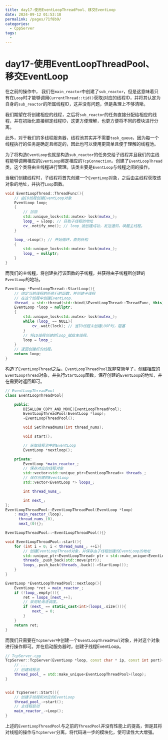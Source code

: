 ```yaml
---
title: day17-使用EventLoopThreadPool、移交EventLoop
date: 2024-09-12 01:53:18
permalink: /pages/71f8b9/
categories:
  - CppServer
tags:
  - 
---
```

# day17-使用EventLoopThreadPool、移交EventLoop

在之前的操作中， 我们在`main_reactor`中创建了`sub_reactor`，但是这意味着只有在`Loop`时才能够调用`CurrentThread::tid()`获取j对应的线程ID，并将其认定为自身的`sub_reactor`的所属线程ID，这并没有问题，但是条理上不够清晰。

我们期望在将创建相应的线程，之后将`sub_reactor`的任务直接分配给相应的线程，并在初始化直接绑定线程ID，这更方便理解，也更方便将不同的模块进行分离。

此外，对于我们的多线程服务器，线程池其实并不需要`task_queue`，因为每一个线程执行的任务是确定且绑定的，因此也可以使用更简单且便于理解的线程池。

为了将构造`EventLoop`也就是构造`sub_reactor`的任务交给子线程并且我们的主线程能够调用相应的`EventLoop`绑定相应的`TcpConnection`。创建了`EventLoopThread`类，这个类将由主线程进行管理。该类主要是`EventLoop`与线程之间的操作。

当我们创建线程时，子线程将首先创建一个`EventLoop`对象，之后由主线程获取该对象的地址，并执行`Loop`函数。

```c++
void EventLoopThread::ThreadFunc(){
    // 由IO线程创建EventLoop对象
    EventLoop loop;
    {
        // 加锁
        std::unique_lock<std::mutex> lock(mutex_);
        loop_ = &loop; // 获取子线程的地址
        cv_.notify_one(); // loop_被创建成功，发送通知，唤醒主线程。
    }

    loop_->Loop(); // 开始循环，直到析构
    {
        std::unique_lock<std::mutex> lock(mutex_);
        loop_ = nullptr;
    }
}
```

而我们的主线程，将创建执行该函数的子线程，并获得由子线程所创建的`EventLoop`的地址。
```c++
EventLoop *EventLoopThread::StartLoop(){
    // 绑定当前线程的所执行的函数，并创建子线程
    // 在这个线程中创建EventLoop.
    thread_ = std::thread(std::bind(&EventLoopThread::ThreadFunc, this));
    EventLoop *loop = nullptr;
    {
        std::unique_lock<std::mutex> lock(mutex_);
        while (loop_ == NULL){
            cv_.wait(lock); // 当IO线程未创建LOOP时，阻塞
        }
        // 将IO线程创建的loop_赋给主线程。
        loop = loop_;
    }
    // 返回创建好的线程。
    return loop;
}
```

构造了`EventLoopThread`之后，`EventLoopThreadPool`就非常简单了，创建相应的`EventLoopThread`对象，并执行`StartLoop`函数，保存创建的`EventLoop`的地址，并在需要时返回即可。


```c++
// EventLoopThreadPool
class EventLoopThreadPool{

    public:
        DISALLOW_COPY_AND_MOVE(EventLoopThreadPool);
        EventLoopThreadPool(EventLoop *loop);
        ~EventLoopThreadPool();

        void SetThreadNums(int thread_nums);

        void start();

        // 获取线程池中的EventLoop
        EventLoop *nextloop();

    private:
        EventLoop *main_reactor_;
        // 保存对应的线程对象
        std::vector<std::unique_ptr<EventLoopThread>> threads_;
        // 保存创建的EventLoop
        std::vector<EventLoop *> loops_;

        int thread_nums_;

        int next_;
};
EventLoopThreadPool::EventLoopThreadPool(EventLoop *loop)
    : main_reactor_(loop),
      thread_nums_(0),
      next_(0){};

EventLoopThreadPool::~EventLoopThreadPool(){}

void EventLoopThreadPool::start(){
    for (int i = 0; i < thread_nums_; ++i){
        // 创建EventLoopThread对象，并保存由子线程创建的EventLoop的地址
        std::unique_ptr<EventLoopThread> ptr = std::make_unique<EventLoopThread>();
        threads_.push_back(std::move(ptr));
        loops_.push_back(threads_.back()->StartLoop());
    }
}

EventLoop *EventLoopThreadPool::nextloop(){
    EventLoop *ret = main_reactor_;
    if (!loop_.empty()){
        ret = loops_[next_++];
        // 采用轮询法调度。
        if (next_ == static_cast<int>(loops_.size())){
            next_ = 0;
        }
    }
    return ret;
}
```

而我们只需要在`TcpServer`中创建一个`EventLoopThreadPool`对象，并对这个对象进行操作即可。并在启动服务器时，创建子线程EventLoop。
```c++
// TcpServer.cpp
TcpServer::TcpServer(EventLoop *loop, const char * ip, const int port){
    // ...
    // 创建线程池
    thread_pool_ = std::make_unique<EventLoopThreadPool>(loop);
}


void TcpServer::Start(){
    // 创建子线程和对应的EventLoop
    thread_pool_->start();
    // 主线程启动
    main_reactor_->Loop();
}
```

上述的`EventLoopThreadPool`与之前的`ThreadPool`并没有性能上的提高，但是其将对线程的操作与`TcpServer`分离，将代码进一步的模块化，使可读性大大增强。